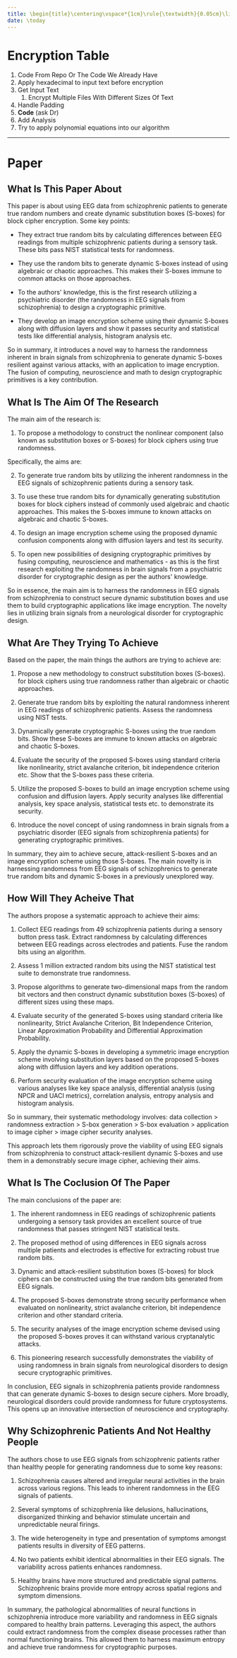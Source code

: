 ```yaml
---
title: \begin{title}\centering\vspace*{1cm}\rule{\textwidth}{0.05cm}\linebreak\vspace{0.5cm}{\huge\bfseries Meeting Results \par}\vspace{0.1cm}\hrule\end{title}
date: \today
---
```


# Encryption Table

1. Code From Repo Or The Code We Already Have
2. Apply hexadecimal to input text before encryption
3. Get Input Text
   1. Encrypt Multiple Files With Different Sizes Of Text
4. Handle Padding
5. **Code** (ask Dr)
6. Add Analysis
7. Try to apply polynomial equations into our algorithm

---

# Paper

## What Is This Paper About

This paper is about using EEG data from schizophrenic patients to generate true random numbers and create dynamic substitution boxes (S-boxes) for block cipher encryption. Some key points:

- They extract true random bits by calculating differences between EEG readings from multiple schizophrenic patients during a sensory task. These bits pass NIST statistical tests for randomness.

- They use the random bits to generate dynamic S-boxes instead of using algebraic or chaotic approaches. This makes their S-boxes immune to common attacks on those approaches.

- To the authors' knowledge, this is the first research utilizing a psychiatric disorder (the randomness in EEG signals from schizophrenia) to design a cryptographic primitive.

- They develop an image encryption scheme using their dynamic S-boxes along with diffusion layers and show it passes security and statistical tests like differential analysis, histogram analysis etc.

So in summary, it introduces a novel way to harness the randomness inherent in brain signals from schizophrenia to generate dynamic S-boxes resilient against various attacks, with an application to image encryption. The fusion of computing, neuroscience and math to design cryptographic primitives is a key contribution.

## What Is The Aim Of The Research

The main aim of the research is:

1. To propose a methodology to construct the nonlinear component (also known as substitution boxes or S-boxes) for block ciphers using true randomness.

Specifically, the aims are:

2. To generate true random bits by utilizing the inherent randomness in the EEG signals of schizophrenic patients during a sensory task.

3. To use these true random bits for dynamically generating substitution boxes for block ciphers instead of commonly used algebraic and chaotic approaches. This makes the S-boxes immune to known attacks on algebraic and chaotic S-boxes.

4. To design an image encryption scheme using the proposed dynamic confusion components along with diffusion layers and test its security.

5. To open new possibilities of designing cryptographic primitives by fusing computing, neuroscience and mathematics - as this is the first research exploiting the randomness in brain signals from a psychiatric disorder for cryptographic design as per the authors' knowledge.

So in essence, the main aim is to harness the randomness in EEG signals from schizophrenia to construct secure dynamic substitution boxes and use them to build cryptographic applications like image encryption. The novelty lies in utilizing brain signals from a neurological disorder for cryptographic design.

## What Are They Trying To Achieve

Based on the paper, the main things the authors are trying to achieve are:

1. Propose a new methodology to construct substitution boxes (S-boxes). for block ciphers using true randomness rather than algebraic or chaotic approaches.

2. Generate true random bits by exploiting the natural randomness inherent in EEG readings of schizophrenic patients. Assess the randomness using NIST tests.

3. Dynamically generate cryptographic S-boxes using the true random bits. Show these S-boxes are immune to known attacks on algebraic and chaotic S-boxes.

4. Evaluate the security of the proposed S-boxes using standard criteria like nonlinearity, strict avalanche criterion, bit independence criterion etc. Show that the S-boxes pass these criteria.

5. Utilize the proposed S-boxes to build an image encryption scheme using confusion and diffusion layers. Apply security analyses like differential analysis, key space analysis, statistical tests etc. to demonstrate its security.

6. Introduce the novel concept of using randomness in brain signals from a psychiatric disorder (EEG signals from schizophrenia patients) for generating cryptographic primitives.

In summary, they aim to achieve secure, attack-resilient S-boxes and an image encryption scheme using those S-boxes. The main novelty is in harnessing randomness from EEG signals of schizophrenics to generate true random bits and dynamic S-boxes in a previously unexplored way.

## How Will They Acheive That

The authors propose a systematic approach to achieve their aims:

1. Collect EEG readings from 49 schizophrenia patients during a sensory button press task. Extract randomness by calculating differences between EEG readings across electrodes and patients. Fuse the random bits using an algorithm.

2. Assess 1 million extracted random bits using the NIST statistical test suite to demonstrate true randomness.

3. Propose algorithms to generate two-dimensional maps from the random bit vectors and then construct dynamic substitution boxes (S-boxes) of different sizes using these maps.

4. Evaluate security of the generated S-boxes using standard criteria like nonlinearity, Strict Avalanche Criterion, Bit Independence Criterion, Linear Approximation Probability and Differential Approximation Probability.

5. Apply the dynamic S-boxes in developing a symmetric image encryption scheme involving substitution layers based on the proposed S-boxes along with diffusion layers and key addition operations.

6. Perform security evaluation of the image encryption scheme using various analyses like key space analysis, differential analysis (using NPCR and UACI metrics), correlation analysis, entropy analysis and histogram analysis.

So in summary, their systematic methodology involves: data collection > randomness extraction > S-box generation > S-box evaluation > application to image cipher > image cipher security analyses.

This approach lets them rigorously prove the viability of using EEG signals from schizophrenia to construct attack-resilient dynamic S-boxes and use them in a demonstrably secure image cipher, achieving their aims.

## What Is The Coclusion Of The Paper

The main conclusions of the paper are:

1. The inherent randomness in EEG readings of schizophrenic patients undergoing a sensory task provides an excellent source of true randomness that passes stringent NIST statistical tests.

2. The proposed method of using differences in EEG signals across multiple patients and electrodes is effective for extracting robust true random bits.

3. Dynamic and attack-resilient substitution boxes (S-boxes) for block ciphers can be constructed using the true random bits generated from EEG signals.

4. The proposed S-boxes demonstrate strong security performance when evaluated on nonlinearity, strict avalanche criterion, bit independence criterion and other standard criteria.

5. The security analyses of the image encryption scheme devised using the proposed S-boxes proves it can withstand various cryptanalytic attacks.

6. This pioneering research successfully demonstrates the viability of using randomness in brain signals from neurological disorders to design secure cryptographic primitives.

In conclusion, EEG signals in schizophrenia patients provide randomness that can generate dynamic S-boxes to design secure ciphers. More broadly, neurological disorders could provide randomness for future cryptosystems. This opens up an innovative intersection of neuroscience and cryptography.

## Why Schizophrenic Patients And Not Healthy People

The authors chose to use EEG signals from schizophrenic patients rather than healthy people for generating randomness due to some key reasons:

1. Schizophrenia causes altered and irregular neural activities in the brain across various regions. This leads to inherent randomness in the EEG signals of patients.

2. Several symptoms of schizophrenia like delusions, hallucinations, disorganized thinking and behavior stimulate uncertain and unpredictable neural firings.

3. The wide heterogeneity in type and presentation of symptoms amongst patients results in diversity of EEG patterns.

4. No two patients exhibit identical abnormalities in their EEG signals. The variability across patients enhances randomness.

5. Healthy brains have more structured and predictable signal patterns. Schizophrenic brains provide more entropy across spatial regions and symptom dimensions.

In summary, the pathological abnormalities of neural functions in schizophrenia introduce more variability and randomness in EEG signals compared to healthy brain patterns. Leveraging this aspect, the authors could extract randomness from the complex disease processes rather than normal functioning brains. This allowed them to harness maximum entropy and achieve true randomness for cryptographic purposes.
